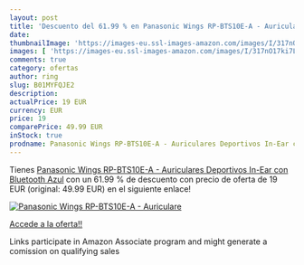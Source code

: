 ```yaml
---
layout: post
title: 'Descuento del 61.99 % en Panasonic Wings RP-BTS10E-A - Auriculare'
date: 
thumbnailImage: 'https://images-eu.ssl-images-amazon.com/images/I/317nO17ki7L._SL200_.jpg'
images: [ 'https://images-eu.ssl-images-amazon.com/images/I/317nO17ki7L._SL200_.jpg' ]
comments: true
category: ofertas
author: ring
slug: B01MYFQJE2
description:
actualPrice: 19 EUR
currency: EUR
price: 19
comparePrice: 49.99 EUR
inStock: true
prodname: Panasonic Wings RP-BTS10E-A - Auriculares Deportivos In-Ear con Bluetooth  Azul
---
```


Tienes [Panasonic Wings RP-BTS10E-A - Auriculares Deportivos In-Ear con Bluetooth  Azul](https://www.amazon.es/dp/B01MYFQJE2/?tag=tolees-21) con un 61.99 % de descuento con precio de oferta de 19 EUR (original: 49.99 EUR) en el siguiente enlace!

[![Panasonic Wings RP-BTS10E-A - Auriculare](https://images-eu.ssl-images-amazon.com/images/I/317nO17ki7L._SL200_.jpg)](https://www.amazon.es/dp/B01MYFQJE2/?tag=tolees-21)

[Accede a la oferta!!](https://www.amazon.es/dp/B01MYFQJE2/?tag=tolees-21)

Links participate in Amazon Associate program and might generate a comission on qualifying sales


